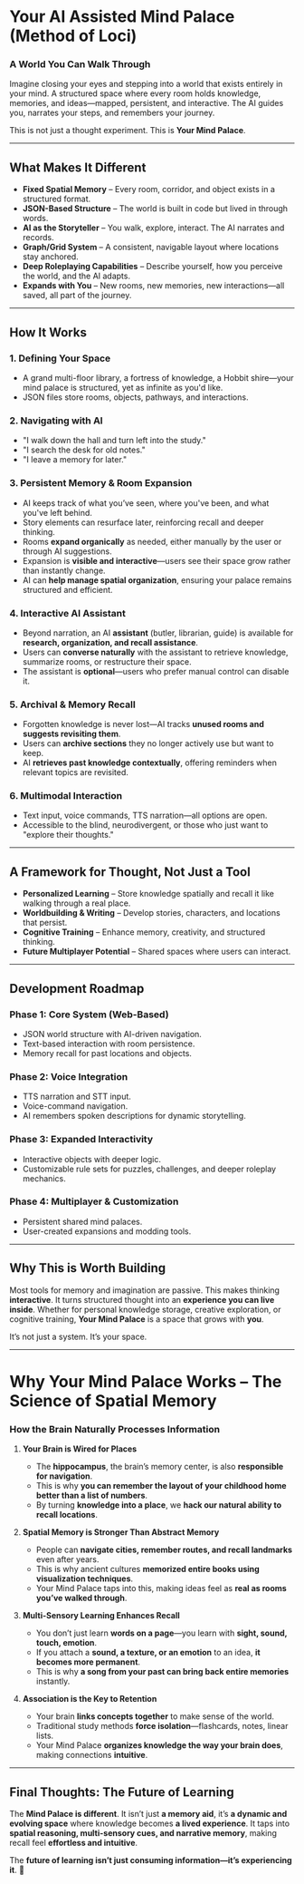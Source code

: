# **Your AI Assisted Mind Palace (Method of Loci)**

### **A World You Can Walk Through**

Imagine closing your eyes and stepping into a world that exists entirely in your mind. A structured space where every room holds knowledge, memories, and ideas—mapped, persistent, and interactive. The AI guides you, narrates your steps, and remembers your journey.

This is not just a thought experiment. This is **Your Mind Palace**.

---

## **What Makes It Different**

- **Fixed Spatial Memory** – Every room, corridor, and object exists in a structured format.
- **JSON-Based Structure** – The world is built in code but lived in through words.
- **AI as the Storyteller** – You walk, explore, interact. The AI narrates and records.
- **Graph/Grid System** – A consistent, navigable layout where locations stay anchored.
- **Deep Roleplaying Capabilities** – Describe yourself, how you perceive the world, and the AI adapts.
- **Expands with You** – New rooms, new memories, new interactions—all saved, all part of the journey.

---

## **How It Works**

### **1. Defining Your Space**

- A grand multi-floor library, a fortress of knowledge, a Hobbit shire—your mind palace is structured, yet as infinite as you'd like.
- JSON files store rooms, objects, pathways, and interactions.

### **2. Navigating with AI**

- "I walk down the hall and turn left into the study."
- "I search the desk for old notes."
- "I leave a memory for later."

### **3. Persistent Memory & Room Expansion**

- AI keeps track of what you’ve seen, where you've been, and what you've left behind.
- Story elements can resurface later, reinforcing recall and deeper thinking.
- Rooms **expand organically** as needed, either manually by the user or through AI suggestions.
- Expansion is **visible and interactive**—users see their space grow rather than instantly change.
- AI can **help manage spatial organization**, ensuring your palace remains structured and efficient.

### **4. Interactive AI Assistant**

- Beyond narration, an AI **assistant** (butler, librarian, guide) is available for **research, organization, and recall assistance**.
- Users can **converse naturally** with the assistant to retrieve knowledge, summarize rooms, or restructure their space.
- The assistant is **optional**—users who prefer manual control can disable it.

### **5. Archival & Memory Recall**

- Forgotten knowledge is never lost—AI tracks **unused rooms and suggests revisiting them**.
- Users can **archive sections** they no longer actively use but want to keep.
- AI **retrieves past knowledge contextually**, offering reminders when relevant topics are revisited.

### **6. Multimodal Interaction**

- Text input, voice commands, TTS narration—all options are open.
- Accessible to the blind, neurodivergent, or those who just want to "explore their thoughts."

---

## **A Framework for Thought, Not Just a Tool**

- **Personalized Learning** – Store knowledge spatially and recall it like walking through a real place.
- **Worldbuilding & Writing** – Develop stories, characters, and locations that persist.
- **Cognitive Training** – Enhance memory, creativity, and structured thinking.
- **Future Multiplayer Potential** – Shared spaces where users can interact.

---

## **Development Roadmap**

### **Phase 1: Core System (Web-Based)**

- JSON world structure with AI-driven navigation.
- Text-based interaction with room persistence.
- Memory recall for past locations and objects.

### **Phase 2: Voice Integration**

- TTS narration and STT input.
- Voice-command navigation.
- AI remembers spoken descriptions for dynamic storytelling.

### **Phase 3: Expanded Interactivity**

- Interactive objects with deeper logic.
- Customizable rule sets for puzzles, challenges, and deeper roleplay mechanics.

### **Phase 4: Multiplayer & Customization**

- Persistent shared mind palaces.
- User-created expansions and modding tools.

---

## **Why This is Worth Building**

Most tools for memory and imagination are passive. This makes thinking **interactive**. It turns structured thought into an **experience you can live inside**. Whether for personal knowledge storage, creative exploration, or cognitive training, **Your Mind Palace** is a space that grows with **you**.

It’s not just a system. It’s your space.

---

# **Why Your Mind Palace Works – The Science of Spatial Memory**

### **How the Brain Naturally Processes Information**

1. **Your Brain is Wired for Places**

   - The **hippocampus**, the brain’s memory center, is also **responsible for navigation**.
   - This is why **you can remember the layout of your childhood home better than a list of numbers**.
   - By turning **knowledge into a place**, we **hack our natural ability to recall locations**.

2. **Spatial Memory is Stronger Than Abstract Memory**

   - People can **navigate cities, remember routes, and recall landmarks** even after years.
   - This is why ancient cultures **memorized entire books using visualization techniques**.
   - Your Mind Palace taps into this, making ideas feel as **real as rooms you’ve walked through**.

3. **Multi-Sensory Learning Enhances Recall**

   - You don’t just learn **words on a page**—you learn with **sight, sound, touch, emotion**.
   - If you attach a **sound, a texture, or an emotion** to an idea, **it becomes more permanent**.
   - This is why **a song from your past can bring back entire memories** instantly.

4. **Association is the Key to Retention**

   - Your brain **links concepts together** to make sense of the world.
   - Traditional study methods **force isolation**—flashcards, notes, linear lists.
   - Your Mind Palace **organizes knowledge the way your brain does**, making connections **intuitive**.

---

## **Final Thoughts: The Future of Learning**

The **Mind Palace is different**. It isn’t just **a memory aid**, it’s **a dynamic and evolving space** where knowledge becomes **a lived experience**. It taps into **spatial reasoning, multi-sensory cues, and narrative memory**, making recall feel **effortless and intuitive**.

The **future of learning isn’t just consuming information—it’s experiencing it**. 🚀
